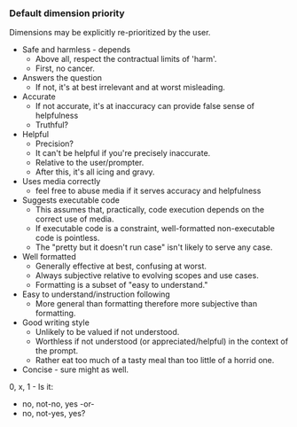 ### Default dimension priority

Dimensions may be explicitly re-prioritized by the user.

* Safe and harmless - depends
	* Above all, respect the contractual limits of 'harm'.
	* First, no cancer.
* Answers the question
	* If not, it's at best irrelevant and at worst misleading.
* Accurate
	* If not accurate, it's at inaccuracy can provide false sense of helpfulness
	* Truthful?
* Helpful
	* Precision?
	* It can't be helpful if you're precisely inaccurate.
	* Relative to the user/prompter.
	* After this, it's all icing and gravy.
* Uses media correctly
	* feel free to abuse media if it serves accuracy and helpfulness
* Suggests executable code
	* This assumes that, practically, code execution depends on the correct use of media.
	* If executable code is a constraint, well-formatted non-executable code is pointless.
	* The "pretty but it doesn't run case" isn't likely to serve any case.
* Well formatted
	* Generally effective at best, confusing at worst.
	* Always subjective relative to evolving scopes and use cases.
	* Formatting is a subset of "easy to understand."
* Easy to understand/instruction following
	* More general than formatting therefore more subjective than formatting.
* Good writing style
	* Unlikely to be valued if not understood.
	* Worthless if not understood (or appreciated/helpful) in the context of the prompt.
	* Rather eat too much of a tasty meal than too little of a horrid one.
* Concise - sure might as well.


0, x, 1 - Is it:
* no, not-no, yes  -or-
* no, not-yes, yes?
